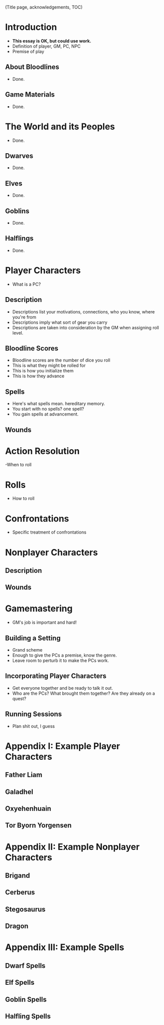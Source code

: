 (Title page, acknowledgements, TOC)

# Introduction
- **This essay is OK, but could use work.**
- Definition of player, GM, PC, NPC
- Premise of play
## About Bloodlines
- Done.
## Game Materials
- Done.

# The World and its Peoples
- Done.
## Dwarves
- Done.
## Elves
- Done.
## Goblins
- Done.
## Halflings
- Done.

# Player Characters
- What is a PC?
## Description
- Descriptions list your motivations, connections, who you know, where you're from
- Descriptions imply what sort of gear you carry
- Descriptions are taken into consideration by the GM when assigning roll level.
## Bloodline Scores
- Bloodline scores are the number of dice you roll
- This is what they might be rolled for
- This is how you initialize them
- This is how they advance
## Spells
- Here's what spells mean. hereditary memory.
- You start with no spells? one spell?
- You gain spells at advancement.
## Wounds

# Action Resolution
-When to roll
# Rolls
- How to roll
# Confrontations
- Specific treatment of confrontations

# Nonplayer Characters
## Description
## Wounds

# Gamemastering
- GM's job is important and hard!
## Building a Setting
- Grand scheme
- Enough to give the PCs a premise, know the genre.
- Leave room to perturb it to make the PCs work.
## Incorporating Player Characters
- Get everyone together and be ready to talk it out.
- Who are the PCs? What brought them together? Are they already on a quest?
## Running Sessions
- Plan shit out, I guess

# Appendix I: Example Player Characters
## Father Liam
## Galadhel
## Oxyehenhuain
## Tor Byorn Yorgensen

# Appendix II: Example Nonplayer Characters
## Brigand
## Cerberus
## Stegosaurus
## Dragon

# Appendix III: Example Spells
## Dwarf Spells
## Elf Spells
## Goblin Spells
## Halfling Spells

